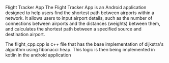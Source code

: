 Flight Tracker App
The Flight Tracker App is an Android application designed to help users find the shortest path between airports within a network. It allows users to input airport details, such as the number of connections between airports and the distances (weights) between them, and calculates the shortest path between a specified source and destination airport.

The flight_cpp.cpp is c++ file that has the base implementation of dijkstra's algorithm using fibonacci heap. This logic is then being implemented in kotlin in the android application
